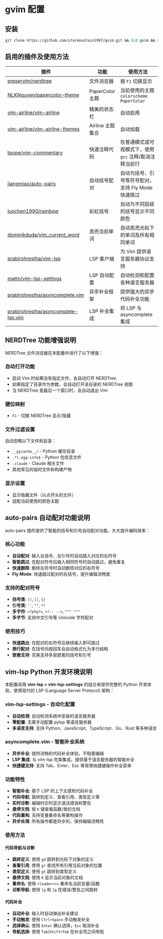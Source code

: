 # gvim 配置

## 安装

```bash
git clone https://github.com/starmountain1997/gvim.git && (cd gvim && sh install_gvim.sh) && rm -rf gvim
```

## 启用的插件及使用方法

| 插件 | 功能 | 使用方法 |
| --- | --- | --- |
| [preservim/nerdtree](https://github.com/preservim/nerdtree) | 文件浏览器 | 按 `F1` 切换显示 |
| [NLKNguyen/papercolor-theme](https://github.com/NLKNguyen/papercolor-theme) | PaperColor 主题 | 当前使用的主题 `colorscheme PaperColor` |
| [vim-airline/vim-airline](https://github.com/vim-airline/vim-airline) | 精美的状态栏 | 自动启用 |
| [vim-airline/vim-airline-themes](https://github.com/vim-airline/vim-airline-themes) | Airline 主题集合 | 自动加载 |
| [tpope/vim-commentary](https://github.com/tpope/vim-commentary) | 快速注释代码 | 在普通模式或可视模式下，使用 `gcc` 注释/取消注释当前行 |
| [jiangmiao/auto-pairs](https://github.com/jiangmiao/auto-pairs) | 自动括号配对 | 自动为括号、引号等符号配对，支持 Fly Mode 快速跳过 |
| [luochen1990/rainbow](https://github.com/luochen1990/rainbow) | 彩虹括号 | 自动为不同层级的括号显示不同颜色 |
| [dominikduda/vim_current_word](https://github.com/dominikduda/vim_current_word) | 高亮当前单词 | 自动高亮光标下的单词及所有相同单词 |
| [prabirshrestha/vim-lsp](https://github.com/prabirshrestha/vim-lsp) | LSP 客户端 | 为 Vim 提供语言服务器协议支持 |
| [mattn/vim-lsp-settings](https://github.com/mattn/vim-lsp-settings) | LSP 自动配置 | 自动检测和配置各种语言服务器 |
| [prabirshrestha/asyncomplete.vim](https://github.com/prabirshrestha/asyncomplete.vim) | 异步补全框架 | 提供强大的异步代码补全功能 |
| [prabirshrestha/asyncomplete-lsp.vim](https://github.com/prabirshrestha/asyncomplete-lsp.vim) | LSP 补全集成 | 将 LSP 与 asyncomplete 集成 |

## NERDTree 功能增强说明

NERDTree 文件浏览器在本配置中进行了以下增强：

### 自动打开功能
- 启动 Vim 时如果没有指定文件，会自动打开 NERDTree
- 如果指定了目录作为参数，会自动打开该目录的 NERDTree 视图
- 当 NERDTree 是最后一个窗口时，会自动退出 Vim

### 键位映射
- `F1` - 切换 NERDTree 显示/隐藏

### 文件过滤设置
自动忽略以下文件和目录：
- `__pycache__/` - Python 缓存目录
- `.*\.egg-info$` - Python 包信息文件
- `.claude` - Claude 相关文件
- 其他常见的临时文件和构建产物

### 显示设置
- 显示隐藏文件（以点开头的文件）
- 适配当前使用的颜色主题

## auto-pairs 自动配对功能说明

auto-pairs 插件提供了智能的括号和引号自动配对功能，大大提升编码效率：

### 核心功能
- **自动配对**: 输入左括号、左引号时自动插入对应的右符号
- **智能跳过**: 在配对符号后输入相同符号时自动跳过，避免重复
- **快速删除**: 删除左符号时自动删除对应的右符号
- **Fly Mode**: 快速跳过配对的右括号，提升编辑流畅度

### 支持的配对符号
- **括号类**: `()`, `[]`, `{}`
- **引号类**: `''`, `""`, `**`
- **多字符**: `<?php?>`, `<!-- -->`, `""" """`
- **多字节**: 支持中文引号等 Unicode 字符配对

### 使用技巧
- **快速跳出**: 在配对的右符号后继续输入即可跳过
- **换行配对**: 在括号内按回车会自动格式化为多行结构
- **嵌套支持**: 完美支持多层嵌套的括号和引号

## vim-lsp Python 开发环境说明

本配置采用 **vim-lsp + vim-lsp-settings** 的组合来提供完整的 Python 开发体验，使用现代的 LSP (Language Server Protocol) 架构：

### vim-lsp-settings - 自动化配置
- **自动检测**: 自动检测系统中安装的语言服务器
- **零配置**: 无需手动配置 pylsp 等语言服务器
- **多语言支持**: 支持 Python、JavaScript、TypeScript、Go、Rust 等多种语言

### asyncomplete.vim - 智能补全系统
- **异步补全**: 提供流畅的代码补全体验，不阻塞编辑
- **LSP 集成**: 与 vim-lsp 完美集成，提供基于语言服务器的智能补全
- **快捷键支持**: 支持 Tab、Enter、Esc 等常用快捷键操作补全菜单

### 功能特性
- **智能补全**: 基于 LSP 的上下文感知代码补全
- **代码导航**: 跳转到定义、查看引用、类型定义等
- **实时诊断**: 编辑时实时显示语法错误和警告
- **悬停文档**: 按 `K` 键查看函数/类的文档
- **代码重构**: 支持变量重命名等重构操作
- **异步处理**: 所有操作都是异步的，保持编辑流畅性

### 使用方法

#### 代码导航与诊断
- **跳转定义**: 使用 `gd` 跳转到光标下对象的定义
- **查看引用**: 使用 `gr` 查找所有引用当前对象的位置
- **类型定义**: 使用 `gt` 跳转到类型定义
- **悬停文档**: 使用 `K` 显示当前对象的文档
- **重命名**: 使用 `<leader>rn` 重命名当前变量/函数
- **诊断导航**: 使用 `[g` 和 `]g` 在错误/警告之间跳转

#### 代码补全
- **自动补全**: 输入时自动弹出补全建议
- **手动触发**: 使用 `Ctrl+Space` 手动触发补全
- **选择确认**: 使用 `Enter` 确认选择，`Esc` 取消补全
- **导航选择**: 使用 `Tab`/`Shift+Tab` 在补全项之间导航


